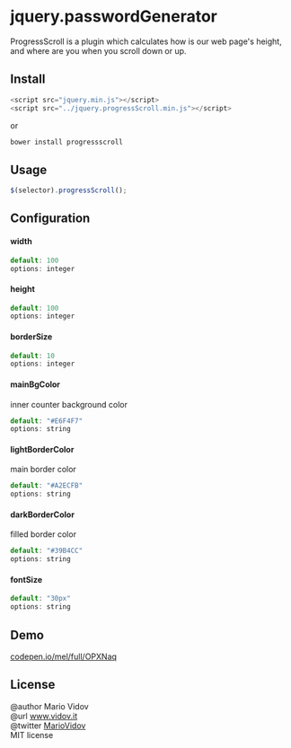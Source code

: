 # jquery.passwordGenerator
ProgressScroll is a plugin which calculates how is our web page's height, and where are you when you scroll down or up.
## Install
```javascript
<script src="jquery.min.js"></script>
<script src="../jquery.progressScroll.min.js"></script>
```
or 
```javascript
bower install progressscroll
```
## Usage
```javascript
$(selector).progressScroll();
```
## Configuration
#### width
```javascript
default: 100
options: integer
```
#### height
```javascript
default: 100
options: integer
```
#### borderSize
```javascript
default: 10
options: integer
```
#### mainBgColor
inner counter background color
```javascript
default: "#E6F4F7"
options: string
```
#### lightBorderColor
main border color
```javascript
default: "#A2ECFB"
options: string
```
#### darkBorderColor
filled border color
```javascript
default: "#39B4CC"
options: string
```
#### fontSize
```javascript
default: "30px"
options: string
```
## Demo
<a href="http://codepen.io/mel/full/OPXNaq" target="_blank">codepen.io/mel/full/OPXNaq</a>
## License
@author Mario Vidov <br />
@url <a href="http://vidov.it" target="_blank">www.vidov.it</a> <br />
@twitter  <a href="http://twitter.com/MarioVidov" target="_blank">MarioVidov</a> <br />
MIT license
